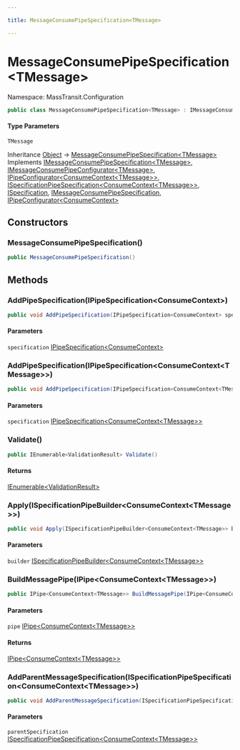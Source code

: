 ```yaml
---

title: MessageConsumePipeSpecification<TMessage>

---
```


# MessageConsumePipeSpecification\<TMessage\>

Namespace: MassTransit.Configuration

```csharp
public class MessageConsumePipeSpecification<TMessage> : IMessageConsumePipeSpecification<TMessage>, IMessageConsumePipeConfigurator<TMessage>, IPipeConfigurator<ConsumeContext<TMessage>>, ISpecificationPipeSpecification<ConsumeContext<TMessage>>, ISpecification, IMessageConsumePipeSpecification, IPipeConfigurator<ConsumeContext>
```

#### Type Parameters

`TMessage`<br/>

Inheritance [Object](https://learn.microsoft.com/en-us/dotnet/api/system.object) → [MessageConsumePipeSpecification\<TMessage\>](../masstransit-configuration/messageconsumepipespecification-1)<br/>
Implements [IMessageConsumePipeSpecification\<TMessage\>](../../masstransit-abstractions/masstransit-configuration/imessageconsumepipespecification-1), [IMessageConsumePipeConfigurator\<TMessage\>](../../masstransit-abstractions/masstransit-configuration/imessageconsumepipeconfigurator-1), [IPipeConfigurator\<ConsumeContext\<TMessage\>\>](../../masstransit-abstractions/masstransit/ipipeconfigurator-1), [ISpecificationPipeSpecification\<ConsumeContext\<TMessage\>\>](../../masstransit-abstractions/masstransit-configuration/ispecificationpipespecification-1), [ISpecification](../../masstransit-abstractions/masstransit/ispecification), [IMessageConsumePipeSpecification](../../masstransit-abstractions/masstransit-configuration/imessageconsumepipespecification), [IPipeConfigurator\<ConsumeContext\>](../../masstransit-abstractions/masstransit/ipipeconfigurator-1)

## Constructors

### **MessageConsumePipeSpecification()**

```csharp
public MessageConsumePipeSpecification()
```

## Methods

### **AddPipeSpecification(IPipeSpecification\<ConsumeContext\>)**

```csharp
public void AddPipeSpecification(IPipeSpecification<ConsumeContext> specification)
```

#### Parameters

`specification` [IPipeSpecification\<ConsumeContext\>](../../masstransit-abstractions/masstransit-configuration/ipipespecification-1)<br/>

### **AddPipeSpecification(IPipeSpecification\<ConsumeContext\<TMessage\>\>)**

```csharp
public void AddPipeSpecification(IPipeSpecification<ConsumeContext<TMessage>> specification)
```

#### Parameters

`specification` [IPipeSpecification\<ConsumeContext\<TMessage\>\>](../../masstransit-abstractions/masstransit-configuration/ipipespecification-1)<br/>

### **Validate()**

```csharp
public IEnumerable<ValidationResult> Validate()
```

#### Returns

[IEnumerable\<ValidationResult\>](https://learn.microsoft.com/en-us/dotnet/api/system.collections.generic.ienumerable-1)<br/>

### **Apply(ISpecificationPipeBuilder\<ConsumeContext\<TMessage\>\>)**

```csharp
public void Apply(ISpecificationPipeBuilder<ConsumeContext<TMessage>> builder)
```

#### Parameters

`builder` [ISpecificationPipeBuilder\<ConsumeContext\<TMessage\>\>](../../masstransit-abstractions/masstransit-configuration/ispecificationpipebuilder-1)<br/>

### **BuildMessagePipe(IPipe\<ConsumeContext\<TMessage\>\>)**

```csharp
public IPipe<ConsumeContext<TMessage>> BuildMessagePipe(IPipe<ConsumeContext<TMessage>> pipe)
```

#### Parameters

`pipe` [IPipe\<ConsumeContext\<TMessage\>\>](../../masstransit-abstractions/masstransit/ipipe-1)<br/>

#### Returns

[IPipe\<ConsumeContext\<TMessage\>\>](../../masstransit-abstractions/masstransit/ipipe-1)<br/>

### **AddParentMessageSpecification(ISpecificationPipeSpecification\<ConsumeContext\<TMessage\>\>)**

```csharp
public void AddParentMessageSpecification(ISpecificationPipeSpecification<ConsumeContext<TMessage>> parentSpecification)
```

#### Parameters

`parentSpecification` [ISpecificationPipeSpecification\<ConsumeContext\<TMessage\>\>](../../masstransit-abstractions/masstransit-configuration/ispecificationpipespecification-1)<br/>
